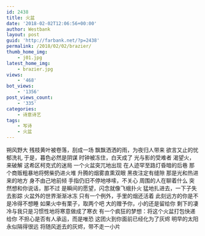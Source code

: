 ```yaml
---
id: 2438
title: 火盆
date: '2018-02-02T12:06:56+00:00'
author: Westbank
layout: post
guid: 'http://farbank.net/?p=2438'
permalink: /2018/02/02/brazier/
thumb_home_img:
    - j01.jpg
latest_home_img:
    - brazier.jpg
views:
    - '468'
bot_views:
    - '1356'
post_views_count:
    - '335'
categories:
    - 诗意诗艺
tags:
    - 写诗
    - 火盆
---
```


朔风野大 残枝黄叶被卷落，刮成一场 飘飘洒洒的雨，为夜归人带来 欲言又止的忧郁洗礼 于是，暮色必然是阴谋 时钟被冻住，白天成了 光与影的受难者 渴望火，来破解 这希区柯克式的迷局 一个火盆突兀地出现 在人迹罕至路灯昏暗的后巷 那个商贩粗暴地将劈柴扔进火堆 升腾的烟雾直熏双眼 黑夜注定有缝隙 那是光和热进来的地方 身不由己地前倾 手指仍旧不停地哆嗦，不关心 周围的人在聊着什么 突然想和你说话，那不过 是瞬间的愿望，闪念就像飞蛾扑火 猛地扎进去，一下子失去影踪 火盆外的世界渐渐冰冻 只有一个例外，手里的烟还活着 此刻远方的你是不是冷得不想睡 如果火中有栗子，取两个吧 大的赠予你，小的还是留给你 剩下的凄冷与我只是习惯性地将寒意做成了寒衣 有一个疯狂的梦想：将这个火盆打包快递给你 不担心是否有人承运，而是唯恐 这团火到你面前已经化为了灰烬 明早的太阳永似隔得很远 将随风逝去的灰烬，带不走一小片